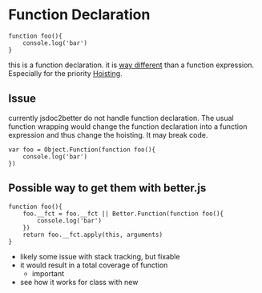 # Function Declaration

```
function foo(){
    console.log('bar')
}
```

this is a function declaration. it is [way different](http://bonsaiden.github.io/JavaScript-Garden/#function.general) than a function expression. Especially for the priority [Hoisting](http://javascriptissexy.com/javascript-variable-scope-and-hoisting-explained/).


## Issue
currently jsdoc2better do not handle function declaration. 
The usual function wrapping would change the function declaration
into a function expression and thus change the hoisting. 
It may break code.

```
var foo = Object.Function(function foo(){
    console.log('bar')
})
```

## Possible way to get them with better.js

```
function foo(){
    foo.__fct = foo.__fct || Better.Function(function foo(){
        console.log('bar')
    })
    return foo.__fct.apply(this, arguments)
}
```

* likely some issue with stack tracking, but fixable
* it would result in a total coverage of function
    - important
* see how it works for class with new
